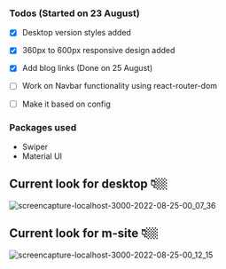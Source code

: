 ### Todos (Started on 23 August)
 - [x] Desktop version styles added
 - [x] 360px to 600px responsive design added 
 - [x] Add blog links (Done on 25 August)
 - [ ] Work on Navbar functionality using react-router-dom
 - [ ] Make it based on config
 
 
### Packages used
- Swiper
- Material UI


## Current look for desktop 👇🏼


![screencapture-localhost-3000-2022-08-25-00_07_36](https://user-images.githubusercontent.com/34391629/186497477-4c6ac656-dca9-4efd-aa8d-e2eb7b38cc28.png)

## Current look for m-site 👇🏼


![screencapture-localhost-3000-2022-08-25-00_12_15](https://user-images.githubusercontent.com/34391629/186497859-74e8cf9c-6217-48f2-ac68-88a9c3dbacd2.png)
